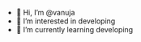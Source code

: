 - 👋 Hi, I’m @vanuja
- 👀 I’m interested in developing
- 🌱 I’m currently learning developing
  

<!---
vanuja2/vanuja2 is a ✨ special ✨ repository because its `README.md` (this file) appears on your GitHub profile.
You can click the Preview link to take a look at your changes.
--->
